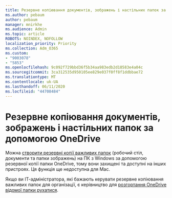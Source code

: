 ```yaml
---
title: Резервне копіювання документів, зображень і настільних папок за допомогою OneDrive
ms.author: pebaum
author: pebaum
manager: mnirkhe
ms.audience: Admin
ms.topic: article
ROBOTS: NOINDEX, NOFOLLOW
localization_priority: Priority
ms.collection: Adm_O365
ms.custom:
- "9003078"
- "5853"
ms.openlocfilehash: 9c092f729bbd36f5b34aa983edb2d18583e4a04c
ms.sourcegitcommit: 3ca312535d950105ee829e037f0ff8f1ddbbae72
ms.translationtype: MT
ms.contentlocale: uk-UA
ms.lasthandoff: 06/11/2020
ms.locfileid: "44708484"
---
```

# <a name="back-up-your-documents-pictures-and-desktop-folders-with-onedrive"></a>Резервне копіювання документів, зображень і настільних папок за допомогою OneDrive

Можна [створити резервні копії важливих папок](https://support.office.com/article/d61a7930-a6fb-4b95-b28a-6552e77c3057) (робочий стіл, документи та папки зображень) на ПК з Windows за допомогою резервної копії папки OneDrive, тому вони захищені та доступні на інших пристроях. Ця функція ще недоступна для Mac.  

Якщо ви ІТ-адміністратора, які бажають керувати резервне копіювання важливих папок для організації, є керівництво для [розгортання OneDrive відомої папки рухатися](https://docs.microsoft.com/onedrive/redirect-known-folders).
